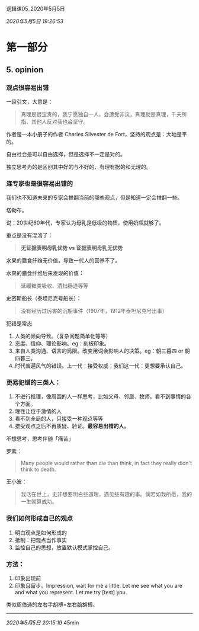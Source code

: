 逻辑课05_2020年5月5日

*2020年5月5日 19:26:53*

# 第一部分

## 5. opinion

### 观点很容易出错

一段引文，大意是：

> 真理是很宝贵的，我宁愿独自一人，会遭受非议，真理就是真理，千夫所指、其他人反对我也会坚守。

作者是一本小册子的作者 Charles Silvester de Fort，坚持的观点是：大地是平的。



自由社会是可以自由选择，但是选择不一定是对的。



独立思考为的是区别其中好的与不好的、有理有据的和无理的。



### 连专家也是很容易出错的

我们也不知道未来的专家会推翻当前的哪些观点，但是知道一定会推翻一些。



塔勒布。

说：20世纪60年代，专家认为母乳是低级的物质，使用奶瓶就够了。

重点是没有混淆了：

> **无证据表明母乳优势 vs 证据表明母乳无优势**

水果的膳食纤维无价值，导致一代人的营养不了。

水果的膳食纤维后来发现的价值：

> 延缓糖类吸收、清扫肠道等等

史密斯船长（泰坦尼克号船长）：

> 没有经历过厉害的沉船事件（1907年，1912年泰坦尼克号出事）



犯错是常态

1. 人类的倾向导致。（复杂问题简单化等等）
2. 态度、信仰、理论影响。eg：刻板印象。
3. 来自人类沟通、语言的局限。改变用词会影响人的决策。eg：朝三暮四 or 朝四暮三。
4. 时代普遍风气的错误。上一代：接受权威；我们这一代：更想要承认自己。



### 更易犯错的三类人：

1. 不进行推理，像周围的人一样思考，比如父母、邻居、牧师。看不到事情的各个方面。
2. 理性让位于激情的人
3. 看不到全局的人，只接受一种观点等等
4. 接受观点之后不再质疑、验证。**最容易出错的人。**



不想思考，思考伴随「痛苦」

罗素：

> Many people would rather than die than think, in fact they really didn't think to death.

王小波：

> 我活在世上，无非想要明白些道理，遇见些有趣的事。倘若如我所愿，我的一生就算成功。



### 我们如何形成自己的观点

1. 明白观点是如何形成的
2. 抵制：把观点当作事实
3. 监控自己的思想，放置默认模式掌控自己。



### 方法：

1. 印象出现前
2. 印象且留步。Impression, wait for me a little. Let me see what you are and what you represent. Let me try [test] you.

类似周伯通的左右手胡搏=左右脑胡搏。

---

*2020年5月5日 20:15:19*
45min





